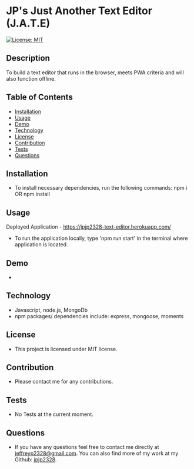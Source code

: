 # JP's Just Another Text Editor (J.A.T.E)
[![License: MIT](https://img.shields.io/badge/License-MIT-yellow.svg)](https://opensource.org/licenses/MIT)

## Description
To build a text editor that runs in the browser, meets PWA criteria and will also function offline.

## Table of Contents
- [Installation](#installation)
- [Usage](#usage)
- [Demo](#demo)
- [Technology](#technology)
- [License](#license)
- [Contribution](#contribution)
- [Tests](#tests)
- [Questions](#questions)

## Installation
- To install necessary dependencies, run the following commands:
npm i OR npm install

## Usage
Deployed Application - https://jpjp2328-text-editor.herokuapp.com/

- To run the application locally, type 'npm run start' in the terminal where application is located. 

## Demo
- 

## Technology
- Javascript, node.js, MongoDb
- npm packages/ dependencies include: express, mongoose, moments

## License
- This project is licensed under MIT license.

## Contribution
- Please contact me for any contributions.

## Tests
- No Tests at the current moment.

## Questions
- If you have any questions feel free to contact me directly at jeffreyp2328@gmail.com. You can also find more of my work at my Github: [jpjp2328](https://github.com/jpjp2328/).


